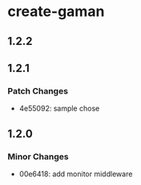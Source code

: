# create-gaman

## 1.2.2

## 1.2.1

### Patch Changes

- 4e55092: sample chose

## 1.2.0

### Minor Changes

- 00e6418: add monitor middleware
